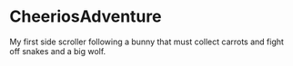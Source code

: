 # CheeriosAdventure
My first side scroller following a bunny that must collect carrots and fight off snakes and a big wolf.
